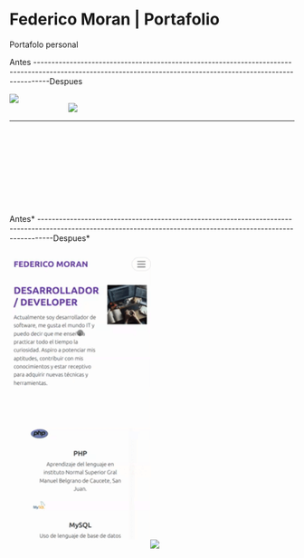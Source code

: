 # Federico Moran | Portafolio

Portafolo personal

<div>
    <p>Antes ----------------------------------------------------------------------------------------------------------------------------------------------------------------Despues</p>
</div>
<div>
<img align="left" width="450" height="auto" src="assets/Portafolio_before.gif">
</div>
<div style="float:right;">
    <img align="right" width="400" height="auto" src="assets/Portafolio_after.gif">
</div>
<br>
<hr>
<br>
<br>
<br>
<br>
<br>
<br>
<br>
<br>
<div>
<p>Antes* ----------------------------------------------------------------------------------------------------------------------------------------------------------------Despues*</p>
</div>
<div>
<img align="left" width="250" height="auto" src="assets/Portafolio_responsive_before.gif">
</div>
<div style="float:right;">
    <img align="right" width="255" height="auto" src="assets/Portafolio_responsive_after.gif">
</div>
